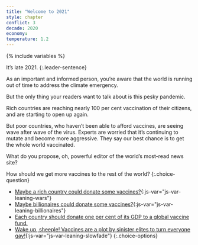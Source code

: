 ```yaml
---
title: "Welcome to 2021"
style: chapter
conflict: 3
decade: 2020
economy: 
temperature: 1.2
---
```


{% include variables %}


It’s late 2021.
{:.leader-sentence}

As an important and informed person, you’re aware that the world is running out of time to address the climate emergency.

But the only thing your readers want to talk about is this pesky pandemic.

Rich countries are reaching nearly 100 per cent vaccination of their citizens, and are starting to open up again.

But poor countries, who haven’t been able to afford vaccines, are seeing wave after wave of the virus. Experts are worried that it’s continuing to mutate and become more aggressive. They say our best chance is to get the whole world vaccinated.

What do you propose, oh, powerful editor of the world’s most-read news site?

How should we get more vaccines to the rest of the world?
{:.choice-question}

- [Maybe a rich country could donate some vaccines?](chapter_slow-economic-recovery.html){:js-var="js-var-leaning-wars"}
- [Maybe billionaires could donate some vaccines?](chapter_slow-economic-recovery.html){:js-var="js-var-leaning-billionaires"}
- [Each country should donate one per cent of its GDP to a global vaccine fund.](chapter_fair-vaccine-distribution.html)
- [Wake up, sheeple! Vaccines are a plot by sinister elites to turn everyone gay!](chapter_slow-economic-recovery.html){:js-var="js-var-leaning-slowfade"}
{:.choice-options}
